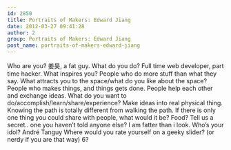 ```yaml
---
id: 2850
title: Portraits of Makers: Edward Jiang
date: 2012-03-27 09:41:28
author: 2
group: Portraits of Makers: Edward Jiang
post_name: portraits-of-makers-edward-jiang
---
```


Who are you?
姜昊, a fat guy.
What do you do?
Full time web developer, part time hacker.
What inspires you?
People who do more stuff than what they say.
What attracts you to the space/what do you like about the space?
People who makes things, and things gets done. People help each other and exchange ideas.
What do you want to do/accomplish/learn/share/experience?
Make ideas into real physical thing. Knowing the path is totally different from walking the path.
If there is only one thing you could share with people, what would it be?
Food?
Tell us a secret.. one you haven’t told anyone else?
I am fatter than i look.
Who’s your idol?
André Tanguy
Where would you rate yourself on a geeky slider? (or nerdy if you are that way)
6?